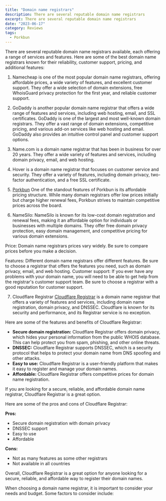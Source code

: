 ```yaml
---
title: "Domain name registrars"
description: There are several reputable domain name registrars
excerpt: There are several reputable domain name registrars
date: "2023-06-17"
category: Reviews
tags:
  - Porkbun
---
```


There are several reputable domain name registrars available, each offering a range of services and features. Here are some of the best domain name registrars known for their reliability, customer support, pricing, and additional features:

1. Namecheap is one of the most popular domain name registrars, offering affordable prices, a wide variety of features, and excellent customer support.
They offer a wide selection of domain extensions, free WhoisGuard privacy protection for the first year, and reliable customer support.

2. GoDaddy is another popular domain name registrar that offers a wide range of features and services, including web hosting, email, and SSL certificates.
GoDaddy is one of the largest and most well-known domain registrars. They offer a vast range of domain extensions, competitive pricing, and various add-on services like web hosting and email. GoDaddy also provides an intuitive control panel and customer support options.

3. Name.com is a domain name registrar that has been in business for over 20 years. They offer a wide variety of features and services, including domain privacy, email, and web hosting.

4. Hover is a domain name registrar that focuses on customer service and security. They offer a variety of features, including domain privacy, two-factor authentication, and a free SSL certificate.

5. [Porkbun](https://kokitree.com/posts/porkbun-review)
One of the standout features of Porkbun is its affordable pricing structure. While many domain registrars offer low prices initially but charge higher renewal fees, Porkbun strives to maintain competitive prices across the board.

6. NameSilo: NameSilo is known for its low-cost domain registration and renewal fees, making it an affordable option for individuals or businesses with multiple domains. They offer free domain privacy protection, easy domain management, and competitive pricing for various domain extensions.

 Price: Domain name registrars prices vary widely. Be sure to compare prices before you make a decision. 

 Features: Different domain name registrars offer different features. Be sure to choose a registrar that offers the features you need, such as domain privacy, email, and web hosting.
 Customer support: If you ever have any problems with your domain name, you will need to be able to get help from the registrar's customer support team. Be sure to choose a registrar with a good reputation for customer support.

7. Cloudflare Registrar
[Cloudflare Registrar](https://kokitree.com/posts/cloudflare-domain-name-registrar-review) is a domain name registrar that offers a variety of features and services, including domain name registration, domain privacy, and DNSSEC. Cloudflare is known for its security and performance, and its Registrar service is no exception.

Here are some of the features and benefits of Cloudflare Registrar:

* **Secure domain registration:** Cloudflare Registrar offers domain privacy, which hides your personal information from the public WHOIS database. This can help protect you from spam, phishing, and other online threats.
* **DNSSEC:** Cloudflare Registrar supports DNSSEC, which is a security protocol that helps to protect your domain name from DNS spoofing and other attacks.
* **Easy to use:** Cloudflare Registrar is a user-friendly platform that makes it easy to register and manage your domain names.
* **Affordable:** Cloudflare Registrar offers competitive prices for domain name registration.

If you are looking for a secure, reliable, and affordable domain name registrar, Cloudflare Registrar is a great option.

Here are some of the pros and cons of Cloudflare Registrar:

**Pros:**

* Secure domain registration with domain privacy
* DNSSEC support
* Easy to use
* Affordable

**Cons:**

* Not as many features as some other registrars
* Not available in all countries

Overall, Cloudflare Registrar is a great option for anyone looking for a secure, reliable, and affordable way to register their domain names.


When choosing a domain name registrar, it is important to consider your needs and budget. Some factors to consider include:
